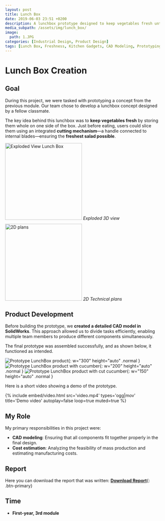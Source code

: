 ```yaml
---
layout: post
title: Lunch Box
date: 2019-06-03 23:51 +0200
description: A lunchbox prototype designed to keep vegetables fresh until consumption.
media_subpath: /assets/img/lunch_box/
image:
  path: 1.JPG
categories: [Industrial Design, Product Design]
tags: [Lunch Box, Freshness, Kitchen Gadgets, CAD Modeling, Prototyping, 3D Design, Cost Estimation]
---
```


# Lunch Box Creation

## Goal  
During this project, we were tasked with prototyping a concept from the previous module. Our team chose to develop a lunchbox concept designed by a fellow classmate.  

The key idea behind this lunchbox was to **keep vegetables fresh** by storing them whole on one side of the box. Just before eating, users could slice them using an integrated **cutting mechanism**—a handle connected to internal blades—ensuring the **freshest salad possible**.


<div style="display: flex; gap: 10px; flex-wrap: wrap;">
    <figure style="margin: 0;">
    <img src="2.PNG" alt="Exploded View Lunch Box" style="height: 250px; width:auto;">
    <em>Exploded 3D view</em>
  </figure>
  <figure style="margin: 0;">
    <img src="1.JPG" alt="2D plans" style="height: 250px; width:auto;">
    <em>2D Technical plans</em>
  </figure>
</div>


## Product Development  
Before building the prototype, we **created a detailed CAD model in SolidWorks**. This approach allowed us to divide tasks efficiently, enabling multiple team members to produce different components simultaneously.  

The final prototype was assembled successfully, and as shown below, it functioned as intended.  


![Prototype LunchBox product](3.jpeg){: w="300" height="auto" .normal }
![Prototype LunchBox product with cucumber](4.jpeg){: w="200" height="auto" .normal }
![Prototype LunchBox product with cut cucumber](5.jpeg){: w="150" height="auto" .normal }


Here is a short video showing a demo of the prototype.

{%
  include embed/video.html
  src='video.mp4'
  types='ogg|mov'
  title='Demo video'
  autoplay=false
  loop=true
  muted=true
%}

## My Role  
My primary responsibilities in this project were:  
- **CAD modeling**: Ensuring that all components fit together properly in the final design.  
- **Cost estimation**: Analyzing the feasibility of mass production and estimating manufacturing costs.  

## Report
Here you can download the report that was written:
[**Download Report**](/assets/img/lunch_box/Report_Redacted.pdf){: .btn-primary}


## Time  
- **First-year, 3rd module**  

